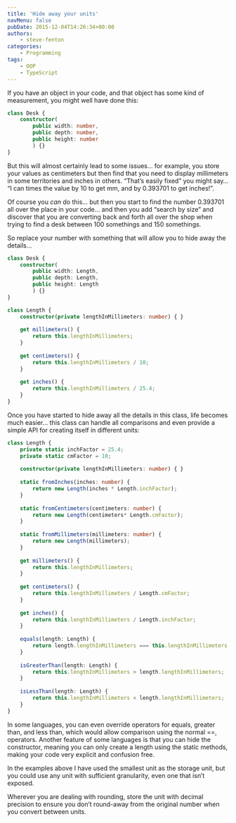```yaml
---
title: 'Hide away your units'
navMenu: false
pubDate: 2015-12-04T14:26:34+00:00
authors:
    - steve-fenton
categories:
    - Programming
tags:
    - OOP
    - TypeScript
---
```


If you have an object in your code, and that object has some kind of measurement, you might well have done this:

```typescript
class Desk {
    constructor(
        public width: number,
        public depth: number,
        public height: number
        ) {}
}
```

But this will almost certainly lead to some issues… for example, you store your values as centimeters but then find that you need to display millimeters in some territories and inches in others. “That’s easily fixed” you might say… “I can times the value by 10 to get mm, and by 0.393701 to get inches!”.

Of course you *can* do this… but then you start to find the number 0.393701 all over the place in your code… and then you add “search by size” and discover that you are converting back and forth all over the shop when trying to find a desk between 100 somethings and 150 somethings.

So replace your number with something that will allow you to hide away the details…

```typescript
class Desk {
    constructor(
        public width: Length,
        public depth: Length,
        public height: Length
        ) {}
}

class Length {
    constructor(private lengthInMillimeters: number) { }
    
    get millimeters() {
        return this.lengthInMillimeters;
    }
    
    get centimeters() {
        return this.lengthInMillimeters / 10;
    }
    
    get inches() {
        return this.lengthInMillimeters / 25.4;
    }
}
```

Once you have started to hide away all the details in this class, life becomes much easier… this class can handle all comparisons and even provide a simple API for creating itself in different units:

```typescript
class Length {
    private static inchFactor = 25.4;
    private static cmFactor = 10;
    
    constructor(private lengthInMillimeters: number) { }
    
    static fromInches(inches: number) {
        return new Length(inches * Length.inchFactor);
    }
    
    static fromCentimeters(centimeters: number) {
        return new Length(centimeters* Length.cmFactor);
    }
    
    static fromMillimeters(millimeters: number) {
        return new Length(millimeters);
    }
    
    get millimeters() {
        return this.lengthInMillimeters;
    }
    
    get centimeters() {
        return this.lengthInMillimeters / Length.cmFactor;
    }
    
    get inches() {
        return this.lengthInMillimeters / Length.inchFactor;
    }
    
    equals(length: Length) {
        return length.lengthInMillimeters === this.lengthInMillimeters;
    }
    
    isGreaterThan(length: Length) {
        return this.lengthInMillimeters > length.lengthInMillimeters;
    }
    
    isLessThan(length: Length) {
        return this.lengthInMillimeters < length.lengthInMillimeters;
    }
}
```

In some languages, you can even override operators for equals, greater than, and less than, which would allow comparison using the normal ==, operators. Another feature of some languages is that you can hide the constructor, meaning you can only create a length using the static methods, making your code very explicit and confusion free.

In the examples above I have used the smallest unit as the storage unit, but you could use any unit with sufficient granularity, even one that isn’t exposed.

Wherever you are dealing with rounding, store the unit with decimal precision to ensure you don’t round-away from the original number when you convert between units.